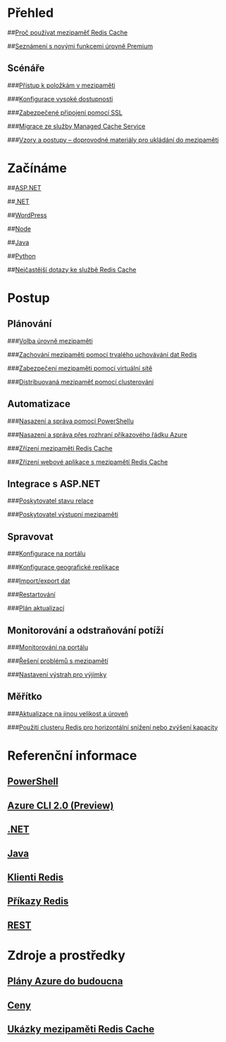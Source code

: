 # Přehled

##[Proč používat mezipaměť Redis Cache](https://azure.microsoft.com/services/cache/)

##[Seznámení s novými funkcemi úrovně Premium](cache-premium-tier-intro.md)

## Scénáře

###[Přístup k položkám v mezipaměti](cache-dotnet-how-to-use-azure-redis-cache.md#add-and-retrieve-objects-from-the-cache)

###[Konfigurace vysoké dostupnosti](https://azure.microsoft.com/pricing/details/cache/)

###[Zabezpečené připojení pomocí SSL](cache-dotnet-how-to-use-azure-redis-cache.md#connect-to-the-cache)

###[Migrace ze služby Managed Cache Service](cache-migrate-to-redis.md)

###[Vzory a postupy – doprovodné materiály pro ukládání do mezipaměti](../best-practices-caching.md?toc=%2fazure%2fredis-cache%2ftoc.json)



# Začínáme

##[ASP.NET](cache-web-app-howto.md)

##[.NET](cache-dotnet-how-to-use-azure-redis-cache.md)

##[WordPress](../app-service-web/web-sites-connect-to-redis-using-memcache-protocol.md?toc=%2fazure%2fredis-cache%2ftoc.json)

##[Node](cache-nodejs-get-started.md)

##[Java](cache-java-get-started.md)

##[Python](cache-python-get-started.md)

##[Nejčastější dotazy ke službě Redis Cache](cache-faq.md)


# Postup

## Plánování

###[Volba úrovně mezipaměti](cache-faq.md#what-redis-cache-offering-and-size-should-i-use)

###[Zachování mezipaměti pomocí trvalého uchovávání dat Redis](cache-how-to-premium-persistence.md)

###[Zabezpečení mezipaměti pomocí virtuální sítě](cache-how-to-premium-vnet.md)

###[Distribuovaná mezipaměť pomocí clusterování](cache-how-to-premium-clustering.md)

## Automatizace

###[Nasazení a správa pomocí PowerShellu](cache-howto-manage-redis-cache-powershell.md)

###[Nasazení a správa přes rozhraní příkazového řádku Azure](cli-samples.md)

###[Zřízení mezipaměti Redis Cache](cache-redis-cache-arm-provision.md)

###[Zřízení webové aplikace s mezipamětí Redis Cache](cache-web-app-arm-with-redis-cache-provision.md)

## Integrace s ASP.NET

###[Poskytovatel stavu relace](cache-aspnet-session-state-provider.md)

###[Poskytovatel výstupní mezipaměti](cache-aspnet-output-cache-provider.md)

## Spravovat

###[Konfigurace na portálu](cache-configure.md)

###[Konfigurace geografické replikace](cache-how-to-geo-replication.md)

###[Import/export dat](cache-how-to-import-export-data.md)

###[Restartování](cache-administration.md#reboot)

###[Plán aktualizací](cache-administration.md#schedule-updates)

## Monitorování a odstraňování potíží

###[Monitorování na portálu](cache-how-to-monitor.md)

###[Řešení problémů s mezipamětí](cache-how-to-troubleshoot.md)

###[Nastavení výstrah pro výjimky](cache-how-to-monitor.md#operations-and-alerts)

## Měřítko

###[Aktualizace na jinou velikost a úroveň](cache-how-to-scale.md)

###[Použití clusteru Redis pro horizontální snížení nebo zvýšení kapacity](cache-how-to-premium-clustering.md)


# Referenční informace

## [PowerShell](/powershell/module/azurerm.rediscache)

## [Azure CLI 2.0 (Preview)](/cli/azure/redis)

## [.NET](/dotnet/api/microsoft.azure.management.redis)

## [Java](/java/api/com.microsoft.azure.management.redis._redis_cache)

## [Klienti Redis](http://redis.io/clients)

## [Příkazy Redis](http://redis.io/commands#)

## [REST](https://docs.microsoft.com/rest/api/redis/)


# Zdroje a prostředky

## [Plány Azure do budoucna](https://azure.microsoft.com/roadmap/)

## [Ceny](https://azure.microsoft.com/pricing/details/cache/)

## [Ukázky mezipaměti Redis Cache](cache-redis-samples.md)


